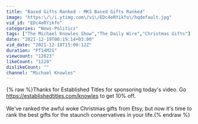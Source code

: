 ```yaml
---
title: "Based Gifts Ranked - MKS Based Gifts Ranked"
image: "https:\/\/i.ytimg.com\/vi\/EDc4eRYikfo\/hqdefault.jpg"
vid_id: "EDc4eRYikfo"
categories: "News-Politics"
tags: ["The Michael Knowles Show","The Daily Wire","Christmas Gifts"]
date: "2021-12-19T00:19:14+03:00"
vid_date: "2021-12-18T15:00:12Z"
duration: "PT14M2S"
viewcount: "12623"
likeCount: "1220"
dislikeCount: ""
channel: "Michael Knowles"
---
```

{% raw %}Thanks for Established Titles for sponsoring today's video. Go <a rel="nofollow" target="blank" href="https://establishedtitles.com/knowles">https://establishedtitles.com/knowles</a> to get 10% off.<br /><br />We've ranked the awful woke Christmas gifts from Etsy, but now it's time to rank the best gifts for the staunch conservatives in your life.{% endraw %}
